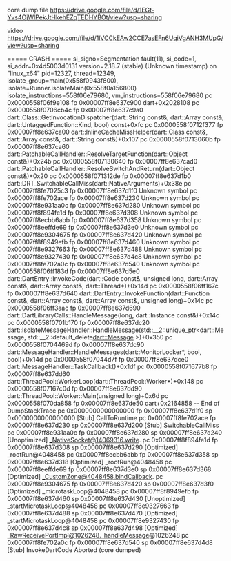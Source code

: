 core dump file https://drive.google.com/file/d/1EGt-Yvs4OjWlPekJtHkehEZqTEDHYBOt/view?usp=sharing

video https://drive.google.com/file/d/1lVCCkEAw2CCE7asEFn6UqiVgANH3MUpG/view?usp=sharing

===== CRASH =====
si_signo=Segmentation fault(11), si_code=1, si_addr=0x4d5003d0131
version=2.18.7 (stable) (Unknown timestamp) on "linux_x64"
pid=12327, thread=12349, isolate_group=main(0x558f0943f800), isolate=Runner.isolateMain(0x558f0a156800)
isolate_instructions=558f06e79680, vm_instructions=558f06e79680
  pc 0x0000558f06f9e108 fp 0x00007ff8e637c900 dart+0x2028108
  pc 0x0000558f0706cb4c fp 0x00007ff8e637c9a0 dart::Class::GetInvocationDispatcher(dart::String const&, dart::Array const&, dart::UntaggedFunction::Kind, bool) const+0xfc
  pc 0x0000558f0712f377 fp 0x00007ff8e637ca00 dart::InlineCacheMissHelper(dart::Class const&, dart::Array const&, dart::String const&)+0x107
  pc 0x0000558f0713060b fp 0x00007ff8e637ca60 dart::PatchableCallHandler::ResolveTargetFunction(dart::Object const&)+0x24b
  pc 0x0000558f07130640 fp 0x00007ff8e637cad0 dart::PatchableCallHandler::ResolveSwitchAndReturn(dart::Object const&)+0x20
  pc 0x0000558f071312de fp 0x00007ff8e637d1b0 dart::DRT_SwitchableCallMiss(dart::NativeArguments)+0x38e
  pc 0x00007ff8fe7025c3 fp 0x00007ff8e637d1f0 Unknown symbol
  pc 0x00007ff8fe702ace fp 0x00007ff8e637d230 Unknown symbol
  pc 0x00007ff8e931aa0c fp 0x00007ff8e637d280 Unknown symbol
  pc 0x00007ff8f894fe1d fp 0x00007ff8e637d308 Unknown symbol
  pc 0x00007ff8ecbb6abb fp 0x00007ff8e637d358 Unknown symbol
  pc 0x00007ff8eeffde69 fp 0x00007ff8e637d3e0 Unknown symbol
  pc 0x00007ff8e9304675 fp 0x00007ff8e637d420 Unknown symbol
  pc 0x00007ff8f8949efb fp 0x00007ff8e637d460 Unknown symbol
  pc 0x00007ff8e9327663 fp 0x00007ff8e637d488 Unknown symbol
  pc 0x00007ff8e9327430 fp 0x00007ff8e637d4c8 Unknown symbol
  pc 0x00007ff8fe702a0c fp 0x00007ff8e637d540 Unknown symbol
  pc 0x0000558f06ff183d fp 0x00007ff8e637d5e0 dart::DartEntry::InvokeCode(dart::Code const&, unsigned long, dart::Array const&, dart::Array const&, dart::Thread*)+0x14d
  pc 0x0000558f06ff167c fp 0x00007ff8e637d640 dart::DartEntry::InvokeFunction(dart::Function const&, dart::Array const&, dart::Array const&, unsigned long)+0x14c
  pc 0x0000558f06ff3aac fp 0x00007ff8e637d690 dart::DartLibraryCalls::HandleMessage(long, dart::Instance const&)+0x14c
  pc 0x0000558f0701b170 fp 0x00007ff8e637dc20 dart::IsolateMessageHandler::HandleMessage(std::__2::unique_ptr<dart::Message, std::__2::default_delete<dart::Message> >)+0x350
  pc 0x0000558f0704469d fp 0x00007ff8e637dc90 dart::MessageHandler::HandleMessages(dart::MonitorLocker*, bool, bool)+0x14d
  pc 0x0000558f07044d7f fp 0x00007ff8e637dce0 dart::MessageHandler::TaskCallback()+0x1df
  pc 0x0000558f071677b8 fp 0x00007ff8e637dd60 dart::ThreadPool::WorkerLoop(dart::ThreadPool::Worker*)+0x148
  pc 0x0000558f07167c0d fp 0x00007ff8e637dd90 dart::ThreadPool::Worker::Main(unsigned long)+0x6d
  pc 0x0000558f070da858 fp 0x00007ff8e637de50 dart+0x2164858
-- End of DumpStackTrace
  pc 0x0000000000000000 fp 0x00007ff8e637d1f0 sp 0x0000000000000000 [Stub] CallToRuntime
  pc 0x00007ff8fe702ace fp 0x00007ff8e637d230 sp 0x00007ff8e637d200 [Stub] SwitchableCallMiss
  pc 0x00007ff8e931aa0c fp 0x00007ff8e637d280 sp 0x00007ff8e637d240 [Unoptimized] _NativeSocket@14069316.write.<anonymous closure>
  pc 0x00007ff8f894fe1d fp 0x00007ff8e637d308 sp 0x00007ff8e637d290 [Optimized] _rootRun@4048458
  pc 0x00007ff8ecbb6abb fp 0x00007ff8e637d358 sp 0x00007ff8e637d318 [Optimized] _rootRun@4048458
  pc 0x00007ff8eeffde69 fp 0x00007ff8e637d3e0 sp 0x00007ff8e637d368 [Optimized] _CustomZone@4048458.bindCallback.<anonymous closure>
  pc 0x00007ff8e9304675 fp 0x00007ff8e637d420 sp 0x00007ff8e637d3f0 [Optimized] _microtaskLoop@4048458
  pc 0x00007ff8f8949efb fp 0x00007ff8e637d460 sp 0x00007ff8e637d430 [Unoptimized] _startMicrotaskLoop@4048458
  pc 0x00007ff8e9327663 fp 0x00007ff8e637d488 sp 0x00007ff8e637d470 [Optimized] _startMicrotaskLoop@4048458
  pc 0x00007ff8e9327430 fp 0x00007ff8e637d4c8 sp 0x00007ff8e637d498 [Optimized] _RawReceivePortImpl@1026248._handleMessage@1026248
  pc 0x00007ff8fe702a0c fp 0x00007ff8e637d540 sp 0x00007ff8e637d4d8 [Stub] InvokeDartCode
Aborted (core dumped)


